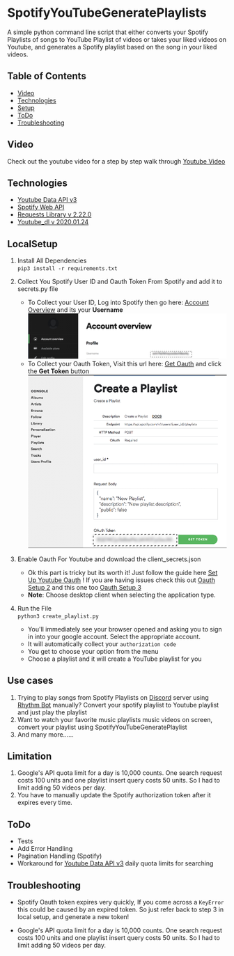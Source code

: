 # SpotifyYouTubeGeneratePlaylists
A simple python command line script that either converts your Spotify Playlists of songs to YouTube Playlist of videos or takes your liked videos on Youtube, and generates a Spotify playlist based on the song in your liked videos.

## Table of Contents
* [Video](#Video)
* [Technologies](#Technologies)
* [Setup](#LocalSetup)
* [ToDo](#ToDo)
* [Troubleshooting](#Troubleshooting)

## Video
Check out the youtube video for a step by step walk through 
[Youtube Video]

## Technologies
* [Youtube Data API v3]
* [Spotify Web API]
* [Requests Library v 2.22.0]
* [Youtube_dl v 2020.01.24]

## LocalSetup
1) Install All Dependencies   
`pip3 install -r requirements.txt`

2) Collect You Spotify User ID and Oauth Token From Spotify and add it to secrets.py file
    * To Collect your User ID, Log into Spotify then go here: [Account Overview] and its your **Username**
    ![alt text](images/userid.png)
    * To Collect your Oauth Token, Visit this url here: [Get Oauth] and click the **Get Token** button
    ![alt text](images/spotify_token.png)

3) Enable Oauth For Youtube and download the client_secrets.json   
    * Ok this part is tricky but its worth it! Just follow the guide here [Set Up Youtube Oauth] ! 
    If you are having issues check this out [Oauth Setup 2] and this one too [Oauth Setup 3]
    * **Note**: Choose desktop client when selecting the application type.  

4) Run the File  
`python3 create_playlist.py`   
    * You'll immediately see your browser opened and asking you to sign in into your google account. Select the appropriate account.
    * It will automatically collect your `authorization code`
    * You get to choose your option from the menu
    * Choose a playlist and it will create a YouTube playlist for you
    
## Use cases
1.  Trying to play songs from Spotify Playlists on [Discord] server using [Rhythm Bot] manually? Convert your spotify playlist to Youtube playlist and just play the playlist
2.  Want to watch your favorite music playlists music videos on screen, convert your playlist using SpotifyYouTubeGeneratePlaylist
3.  And many more......

## Limitation
1.   Google's API quota limit for a day is 10,000 counts. One search request costs 100 units and one playlist insert query costs 50 units. 
So I had to limit adding 50 videos per day.
2.  You have to manually update the Spotify authorization token after it expires every time.

## ToDo
* Tests
* Add Error Handling
* Pagination Handling (Spotify)
* Workaround for [Youtube Data API v3] daily quota limits for searching

## Troubleshooting
* Spotify Oauth token expires very quickly, If you come across a `KeyError` this could
be caused by an expired token. So just refer back to step 3 in local setup, and generate a new
token!
* Google's API quota limit for a day is 10,000 counts. One search request costs 100 units and one playlist insert query costs 50 units.
So I had to limit adding 50 videos per day.


   [Youtube Data API v3]: <https://developers.google.com/youtube/v3>
   [Spotify Web API]: <https://developer.spotify.com/documentation/web-api/>
   [Requests Library v 2.22.0]: <https://requests.readthedocs.io/en/master/>
   [Account Overview]: <https://www.spotify.com/us/account/overview/>
   [Get Oauth]: <https://developer.spotify.com/console/post-playlists/>
   [Set Up Youtube Oauth]: <https://developers.google.com/youtube/v3/getting-started/>
   [Oauth Setup 2]:<https://stackoverflow.com/questions/11485271/google-oauth-2-authorization-error-redirect-uri-mismatch/>
   [Youtube Video]:<https://www.youtube.com/watch?v=7J_qcttfnJA/>
   [Youtube_dl v 2020.01.24]:<https://github.com/ytdl-org/youtube-dl/>
   [Discord]:<https://discord.com/>
   [Rhythm Bot]:<https://rythmbot.co/>
   [Oauth Setup 3]:<https://github.com/googleapis/google-api-python-client/blob/master/docs/client-secrets.md/>